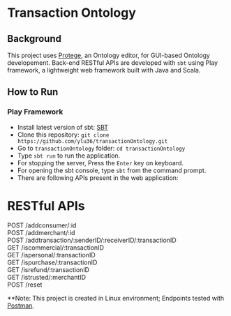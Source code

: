 # Transaction Ontology

## Background
This project uses [Protege](https://protege.stanford.edu/products.php#desktop-protege), an Ontology editor, for GUI-based Ontology developement. Back-end RESTful APIs are developed with `sbt` using Play framework, a lightweight web framework built with Java and Scala. 
## How to Run

### Play Framework
* Install latest version of sbt: [SBT](http://www.scala-sbt.org/download.html)
* Clone this repository: `git clone https://github.com/ylu36/transactionOntology.git`
* Go to `transactionOntology` folder: `cd transactionOntology`
* Type `sbt run` to run the application.
* For stopping the server, Press the `Enter` key on keyboard.
* For opening the sbt console, type `sbt` from the command prompt.
* There are following APIs present in the web application:
# RESTful APIs 
POST    /addconsumer/:id  
POST    /addmerchant/:id       
POST    /addtransaction/:senderID/:receiverID/:transactionID    
GET     /iscommercial/:transactionID  
GET     /ispersonal/:transactionID                
GET     /ispurchase/:transactionID                            
GET     /isrefund/:transactionID                 
GET     /istrusted/:merchantID   
POST    /reset   

**Note: This project is created in Linux environment; Endpoints tested with [Postman](https://www.getpostman.com/).
